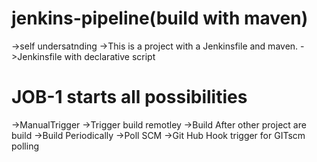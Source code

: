 # jenkins-pipeline(build with maven)
->self undersatnding
->This is a project with a Jenkinsfile and maven.
->Jenkinsfile with declarative script

# JOB-1 starts all possibilities 

->ManualTrigger
->Trigger build remotley
->Build After other project are build
->Build Periodically
->Poll SCM
->Git Hub Hook trigger for GITscm polling




